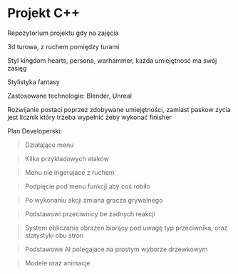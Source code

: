 # Projekt C++
Repozytorium projektu gdy na zajęcia


3d turowa, z ruchem pomiędzy turami

Styl kingdom hearts, persona, warhammer, każda umiejętnosć ma swój zasięg

Stylistyka fantasy

Zastosowane technologie: Blender, Unreal

Rozwijanie postaci poprzez zdobywane umiejętności, zamiast paskow zycia jest licznik który trzeba wypełnić żeby wykonać finisher

Plan Developerski:
>Działające menu

>Kilka przykładowych ataków

>Menu nie ingerujace z ruchem

>Podpięcie pod menu funkcji aby coś robiło

>Po wykonaniu akcji zmiana gracza grywalnego

>Podstawowi przeciwnicy be żadnych reakcji

>System obliczania obrażeń biorący pod uwagę typ przeciwnika, oraz statystyki obu stron

>Podstawowe AI polegajace na prostym wyborze drzewkowym

>Modele oraz animacje

